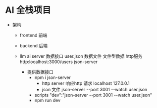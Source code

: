# AI 全栈项目

- 架构
  - frontend 前端 
  - backend 后端 
  - llm  ai server 
    数据接口 user.json 数据文件
    文件型数据
    http服务 http:localhost:3000/users 
    json-server 

    - 提供数据接口
      - npm  i json-server 
        - http server  响应http 请求 localhost 127.0.0.1
        - json 文件  json-server --port 3001  --watch user.json
      - scripts 
        "dev":"json-server --port 3001  --watch user.json"
      - npm run dev 
 